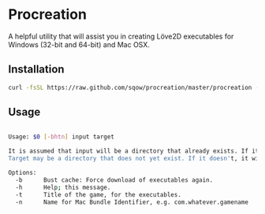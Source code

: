 # Procreation

A helpful utility that will assist you in creating Löve2D executables for Windows (32-bit and 64-bit) and Mac OSX.

## Installation

```sh
curl -fsSL https://raw.github.com/sqow/procreation/master/procreation -o /usr/local/bin/procreation; chmod a+x /usr/local/bin/procreation;
```

## Usage

```sh

Usage: $0 [-bhtn] input target

It is assumed that input will be a directory that already exists. If it doesn't, this will fail.
Target may be a directory that does not yet exist. If it doesn't, it will be created. Otherwise, it will be cleaned before use.

Options:
  -b      Bust cache: Force download of executables again.
  -h      Help; this message.
  -t      Title of the game, for the executables.
  -n      Name for Mac Bundle Identifier, e.g. com.whatever.gamename

```
